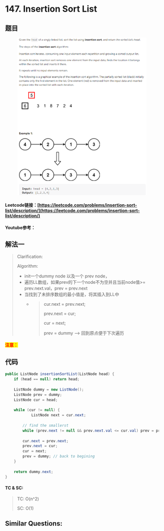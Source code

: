 # 147. Insertion Sort List

## 题目

<figure><img src="../../.gitbook/assets/image (9).png" alt=""><figcaption></figcaption></figure>

#### Leetcode链接：[https://leetcode.com/problems/insertion-sort-list/description/](https://leetcode.com/problems/insertion-sort-list/description/)

#### Youtube参考：

## 解法一

> Clarification:&#x20;
>
> Algorithm:&#x20;
>
> * init一个dummy node 以及一个 prev node，
> * 遍历LL数组，如果prev的下一个node不为空并且当前node值>= prev.next.val，prev = prev.next
> * 当找到了未排序数组的最小值是，将其插入到LL中
>   * > cur.next = prev.next;
>     >
>     > prev.next = cur;
>     >
>     > cur = next;
>     >
>     > prev = dummy --> 回到原点便于下次遍历

#### <mark style="color:red;">注意：</mark>

## 代码

```java
public ListNode insertionSortList(ListNode head) {
    if (head == null) return head;

    ListNode dummy = new ListNode();
    ListNode prev = dummy;
    ListNode cur = head;
    
    while (cur != null) {
            ListNode next = cur.next;

        // find the smallerst
        while (prev.next != null && prev.next.val <= cur.val) prev = prev.next;

        cur.next = prev.next;
        prev.next = cur;
        cur = next;
        prev = dummy; // back to begining
    }

    return dummy.next;
}
```

#### TC & SC:&#x20;

> TC: O(n^2)
>
> SC: O(1)

## **Similar Questions:**&#x20;
